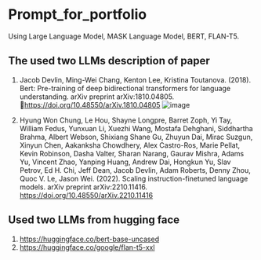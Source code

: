 # Prompt_for_portfolio
Using Large Language Model, MASK Language Model, BERT, FLAN-T5.

## The used two LLMs description of paper
1. Jacob Devlin, Ming-Wei Chang, Kenton Lee, Kristina Toutanova. (2018). Bert: Pre-training of deep bidirectional transformers for language understanding. arXiv preprint arXiv:1810.04805. https://doi.org/10.48550/arXiv.1810.04805
![image](https://github.com/MinKuanIsHere/Prompt_for_portfolio/assets/118680398/d443e240-55d7-4f34-b6eb-76bf062ebed6)

2. Hyung Won Chung, Le Hou, Shayne Longpre, Barret Zoph, Yi Tay, William Fedus, Yunxuan Li, Xuezhi Wang, Mostafa Dehghani, Siddhartha Brahma, Albert Webson, Shixiang Shane Gu, Zhuyun Dai, Mirac Suzgun, Xinyun Chen, Aakanksha Chowdhery, Alex Castro-Ros, Marie Pellat, Kevin Robinson, Dasha Valter, Sharan Narang, Gaurav Mishra, Adams Yu, Vincent Zhao, Yanping Huang, Andrew Dai, Hongkun Yu, Slav Petrov, Ed H. Chi, Jeff Dean, Jacob Devlin, Adam Roberts, Denny Zhou, Quoc V. Le, Jason Wei. (2022). Scaling instruction-finetuned language models. arXiv preprint arXiv:2210.11416. https://doi.org/10.48550/arXiv.2210.11416

## Used two LLMs from hugging face
1. https://huggingface.co/bert-base-uncased
2. https://huggingface.co/google/flan-t5-xxl




